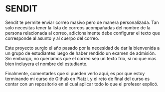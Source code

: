 # SENDIT
Sendit te permite enviar correo masivo pero de manera personalizada. Tan solo necesitas tener la lista de correos acompañadas del nombre de la persona relacionada al correo, adicionalmente debe configurar el texto que corresponde al asunto y al cuerpo del correo.

Este proyecto surgio el año pasado por la necesidad de dar la bienvenida a un grupo de estudiantes luego de haber rendido un examen de admisión. Sin embargo, no queriamos que el correo sea un texto frio, si no que mas bien incluyera el nombre del estudiante.

Finalmente, comentarles que si pueden verlo aqui, es por que estoy terminando mi curso de Github en Platzi, y el reto de final del curso es contar con un repositorio en el cual aplicar todo lo que el profesor explicó.
